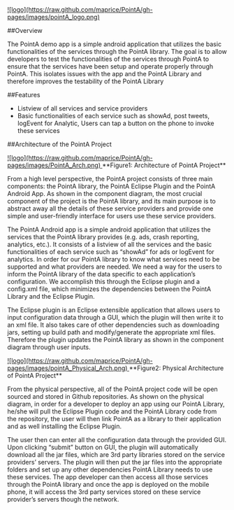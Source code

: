 <a href="http://maprice.github.io/PointA/">
![logo](https://raw.github.com/maprice/PointA/gh-pages/images/pointA_logo.png)
</a>


##Overview

The PointA demo app is a simple android application that utilizes the basic functionalities of the services through the PointA library. The goal is to allow developers to test the functionalities of the services through PointA to ensure that the services have been setup and operate properly through PointA. This isolates issues with the app and the PointA Library and therefore improves the testability of the PointA Library  


##Features

* Listview of all services and service providers
* Basic functionalities of each service such as showAd, post tweets, logEvent for Analytic, Users can tap a button on the phone to invoke these services


##Architecture of the PointA Project 

<a href="http://maprice.github.io/PointA/">
![logo](https://raw.github.com/maprice/PointA/gh-pages/images/PointA_Arch.png)
</a>
**Figure1: Architecture of PointA Project**


From a high level perspective, the PointA project consists of three main components: the PointA library, the PointA Eclipse Plugin and the PointA Android App. As shown in the component diagram, the most crucial component of the  project is the PointA library, and its main purpose is to abstract away all the details of these service providers and provide one simple and user-friendly interface for users use these service providers.  

The PointA Android app is a simple android application that utilizes the services that the PointA library provides (e.g. ads, crash reporting, analytics, etc.). It consists of a listview of all the services and the basic functionalities of each service such as “showAd” for ads or logEvent for analytics. In order for our PointA library to know what services need to be supported and what providers are needed. We need a way for the users to inform the PointA library of the data specific to each application’s configuration. We accomplish this through the Eclipse plugin and a config.xml file, which minimizes the dependencies between the PointA Library and the Eclipse Plugin. 

The Eclipse plugin is an Eclipse extensible application that allows users to input configuration data through a GUI, which the plugin will then write it to an xml file. It also takes care of other dependencies such as downloading jars, setting up build path and modify/generate the appropriate xml files. Therefore the plugin updates the PointA library as shown in the component diagram through user inputs.


<a href="http://maprice.github.io/PointA/">
![logo](https://raw.github.com/maprice/PointA/gh-pages/images/pointA_Physical_Arch.png)
</a>
**Figure2: Physical Architecture of PointA Project**


From the physical perspective, all of the PointA project code will be open sourced and stored in Github repositories. As shown on the physical diagram, in order for a developer to deploy an app using our PointA Library, he/she will pull the Eclipse Plugin code and the PointA Library code from the repository, the user will then link PointA as a library to their application and as well installing the Eclipse Plugin.  

The user then can enter all the configuration data through the provided GUI. Upon clicking “submit” button on GUI, the plugin will automatically download all the jar files, which are 3rd party libraries stored on the service providers’ servers. The plugin will then put the jar files into the appropriate folders and set up any other dependencies PointA Library needs to use these services. The app developer can then access all those services through the PointA library and once the app is deployed on the mobile phone, it will access the 3rd party services stored on these service provider’s servers though the network. 

